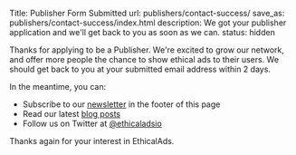 Title: Publisher Form Submitted
url: publishers/contact-success/
save_as: publishers/contact-success/index.html
description: We got your publisher application and we'll get back to you as soon as we can.
status: hidden

Thanks for applying to be a Publisher.
We're excited to grow our network, and offer more people the chance to show ethical ads to their users.
We should get back to you at your submitted email address within 2 days.

In the meantime, you can:

* Subscribe to our [newsletter](#newsletter) in the footer of this page
* Read our latest [blog posts](https://www.ethicalads.io/blog/)
* Follow us on Twitter at [@ethicaladsio](https://twitter.com/ethicaladsio)

Thanks again for your interest in EthicalAds.
